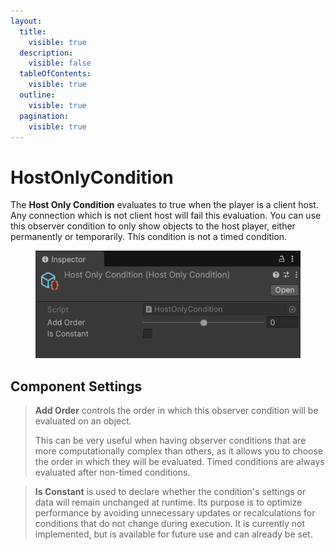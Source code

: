 ```yaml
---
layout:
  title:
    visible: true
  description:
    visible: false
  tableOfContents:
    visible: true
  outline:
    visible: true
  pagination:
    visible: true
---
```


# HostOnlyCondition

The **Host Only Condition** evaluates to true when the player is a client host. Any connection which is not client host will fail this evaluation. You can use this observer condition to only show objects to the host player, either permanently or temporarily. This condition is not a timed condition.

<figure><img src="../../../.gitbook/assets/host-only-observer-condition.png" alt=""><figcaption></figcaption></figure>

## Component Settings <a href="#server-and-host" id="server-and-host"></a>

> **Add Order** controls the order in which this observer condition will be evaluated on an object.
>
> This can be very useful when having observer conditions that are more computationally complex than others, as it allows you to choose the order in which they will be evaluated. Timed conditions are always evaluated after non-timed conditions.

> **Is Constant** is used to declare whether the condition's settings or data  will remain unchanged at runtime. Its purpose is to optimize performance by avoiding unnecessary updates or recalculations for conditions that do not change during execution. It is currently not implemented, but is available for future use and can already be set.

